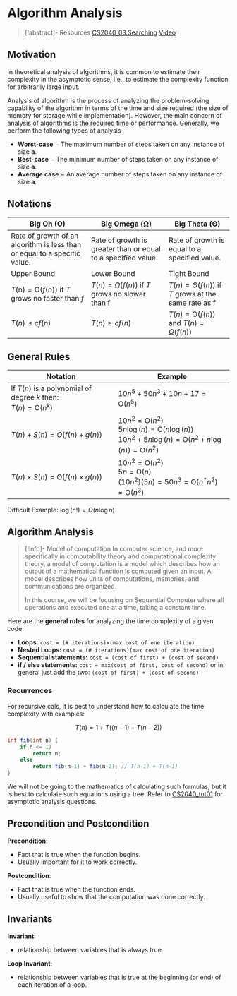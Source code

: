 # Algorithm Analysis

>[!abstract]- Resources
> [CS2040_03.Searching](../Notes/CS2040_03.Searching.pdf)
> [Video](https://www.youtube.com/watch?v=oblot5d-ATI&t=2026s)

## Motivation

In theoretical analysis of algorithms, it is common to estimate their complexity in the asymptotic sense, i.e., to estimate the complexity function for arbitrarily large input.

Analysis of algorithm is the process of analyzing the problem-solving capability of the algorithm in terms of the time and size required (the size of memory for storage while implementation). However, the main concern of analysis of algorithms is the required time or performance. Generally, we perform the following types of analysis 

-   **Worst-case** − The maximum number of steps taken on any instance of size **a**.
-   **Best-case** − The minimum number of steps taken on any instance of size **a**.
-   **Average case** − An average number of steps taken on any instance of size **a**.

## Notations

| Big Oh (O)                                                                | Big Omega (Ω)                                                 | Big Theta (Θ)                                                     |
| ------------------------------------------------------------------------- | ------------------------------------------------------------- | ----------------------------------------------------------------- |
| Rate of growth of an algorithm is less than or equal to a specific value. | Rate of growth is greater than or equal to a specified value. | Rate of growth is equal to a specified value.                     |
| Upper Bound                                                               | Lower Bound                                                   | Tight Bound                                                       |
| $T(\mathrm{n})=\mathrm{O}(f(n))$ if $T$ grows no faster than $f$          | $T(n)=\Omega(f(n))$ if $T$ grows no slower than $\mathrm{f}$  | $T(n)=\Theta(f(n))$ if $T$ grows at the same rate as $\mathrm{f}$ |
| $T(n) \leq c f(n)$                                                        | $T(n) \geq c f(n)$                                            | $T(n)=\mathrm{O}(f(n)) \text { and }$ $T(n)=\Omega(f(n))$                                                                  |

## General Rules

| Notation                                         | Example                                                                                                                                                                    |
| ------------------------------------------------ | -------------------------------------------------------------------------------------------------------------------------------------------------------------------------- |
| If $T(n)$ is a polynomial of degree $k$ then:<br>$T(n)=\mathrm{O}\left(n^k\right)$                | $10 n^5+50 n^3+10 n+17=\mathrm{O}\left(n^5\right)$                                                                                                                         |
| $T(n)+S(n)=O(f(n)+g(n))$                         | $10 n^2=\mathrm{O}\left(n^2\right)$<br>$5 n \log (n)=\mathrm{O}(n \log (n))$<br>$10 n^2+5 n \log (n)=\mathrm{O}\left(n^2+n \log (n)\right)=\mathrm{O}\left(n^2\right)$<br> |
| $T(n) \times S(n)=\mathrm{O}\left(f(n) \times g(n)\right)$ | $10 n^2=\mathrm{O}\left(n^2\right)$<br>$5 n=\mathrm{O}(n)$<br>$\left(10 n^2\right)(5 n)=50 n^3=\mathrm{O}\left(n^* n^2\right)=\mathrm{O}\left(n^3\right)$                                                                                                                                                                           |

Difficult Example: $\log (n !)= O(n \log n)$

## Algorithm Analysis

> [!info]- Model of computation
> In computer science, and more specifically in computability theory and computational complexity theory, a model of computation is a model which describes how an output of a mathematical function is computed given an input. A model describes how units of computations, memories, and communications are organized.
> 
> In this course, we will be focusing on Sequential Computer where all operations and executed one at a time, taking a constant time.

Here are the **general rules** for analyzing the time complexity of a given code:

- **Loops:** `cost = (# iterations)x(max cost of one iteration)`
- **Nested Loops:** `cost = (# iterations)(max cost of one iteration)`
- **Sequential statements:** `cost = (cost of first) + (cost of second)`
- **if / else statements:** `cost = max(cost of first, cost of second)` or in general just add the two: `(cost of first) + (cost of second)`

### Recurrences

For recursive cals, it is best to understand how to calculate the time complexity with examples:

$$
T(n) = 1+T((n-1)+T(n-2))
$$
```java
int fib(int n) {
	if(n <= 1)
		return n;
	else
		return fib(n-1) + fib(n-2); // T(n-1) + T(n-1)
}
```

We will not be going to the mathematics of calculating such formulas, but it is best to calculate such equations using a tree. Refer to [CS2040_tut01](../Tutorial/tut1/CS2040_tut01.pdf) for asymptotic analysis questions.

## Precondition and Postcondition

**Precondition**:

- Fact that is true when the function begins.
- Usually important for it to work correctly.

**Postcondition**:

- Fact that is true when the function ends.
- Usually useful to show that the computation was done correctly.

## Invariants

**Invariant**:

- relationship between variables that is always true.

**Loop Invariant**:

- relationship between variables that is true at the beginning (or end) of each iteration of a loop.